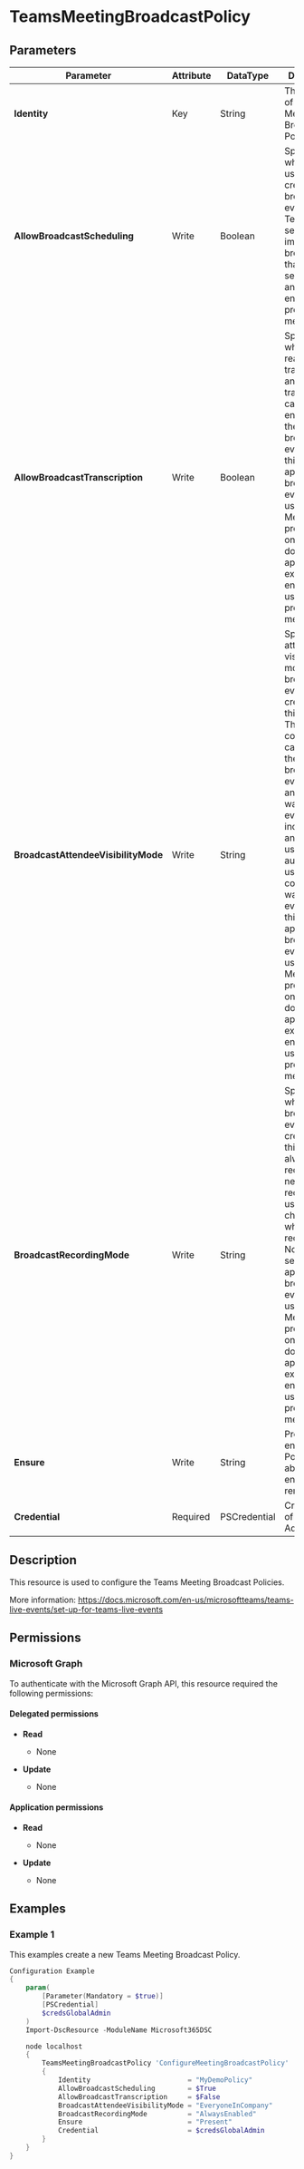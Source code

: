﻿# TeamsMeetingBroadcastPolicy

## Parameters

| Parameter | Attribute | DataType | Description | Allowed Values |
| --- | --- | --- | --- | --- |
| **Identity** | Key | String | The identifier of the Teams Meeting Broadcast Policy. | |
| **AllowBroadcastScheduling** | Write | Boolean | Specifies whether this user can create broadcast events in Teams. This settng impacts broadcasts that use both self-service and external encoder production methods. | |
| **AllowBroadcastTranscription** | Write | Boolean | Specifies whether real-time transcription and translation can be enabled in the broadcast event. Note: this setting is applicable to broadcast events that use Teams Meeting production only and does not apply when external encoder is used as production method. | |
| **BroadcastAttendeeVisibilityMode** | Write | String | Specifies the attendee visibility mode of the broadcast events created by this user.  This setting controls who can watch the broadcast event - e.g. anyone can watch this event including anonymous users or only authenticated users in my company can watch the event.  Note: this setting is applicable to broadcast events that use Teams Meeting production only and does not apply when external encoder is used as production method. | `Everyone`, `EveryoneInCompany`, `InvitedUsersInCompany`, `EveryoneInCompanyAndExternal`, `InvitedUsersInCompanyAndExternal` |
| **BroadcastRecordingMode** | Write | String | Specifies whether broadcast events created by this user are always recorded, never recorded or user can choose whether to record or not. Note: this setting is applicable to broadcast events that use Teams Meeting production only and does not apply when external encoder is used as production method. | `AlwaysEnabled`, `AlwaysDisabled`, `UserOverride` |
| **Ensure** | Write | String | Present ensures the Policy exists, absent ensures it is removed | `Present`, `Absent` |
| **Credential** | Required | PSCredential | Credentials of the Teams Admin | |

## Description

This resource is used to configure the Teams Meeting Broadcast Policies.

More information: https://docs.microsoft.com/en-us/microsoftteams/teams-live-events/set-up-for-teams-live-events

## Permissions

### Microsoft Graph

To authenticate with the Microsoft Graph API, this resource required the following permissions:

#### Delegated permissions

- **Read**

    - None

- **Update**

    - None

#### Application permissions

- **Read**

    - None

- **Update**

    - None

## Examples

### Example 1

This examples create a new Teams Meeting Broadcast Policy.

```powershell
Configuration Example
{
    param(
        [Parameter(Mandatory = $true)]
        [PSCredential]
        $credsGlobalAdmin
    )
    Import-DscResource -ModuleName Microsoft365DSC

    node localhost
    {
        TeamsMeetingBroadcastPolicy 'ConfigureMeetingBroadcastPolicy'
        {
            Identity                        = "MyDemoPolicy"
            AllowBroadcastScheduling        = $True
            AllowBroadcastTranscription     = $False
            BroadcastAttendeeVisibilityMode = "EveryoneInCompany"
            BroadcastRecordingMode          = "AlwaysEnabled"
            Ensure                          = "Present"
            Credential                      = $credsGlobalAdmin
        }
    }
}
```

